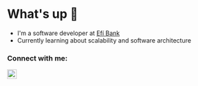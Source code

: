 # What's up 👋

- I'm a software developer at [Efí Bank](https://sejaefi.com.br/sobre-a-efi/)
- Currently learning about scalability and software architecture

### Connect with me:

[<img align="left" alt="Maurício Linhares | LinkedIn" width="22px" src="https://cdn.jsdelivr.net/npm/simple-icons@v3/icons/linkedin.svg" />][linkedin]

<br />

[linkedin]: https://www.linkedin.com/in/mauriciolinhares/
